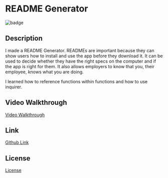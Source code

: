 # README Generator
![badge](https://img.shields.io/badge/license-MIT-green)

## Description
I made a README Generator. READMEs are important because they can show users how to install and use the app before they download it. It can be used to decide whether they have the right specs on the computer and if the app is right for them. It also allows employers to know that you, their employee, knows what you are doing. 

I learned how to reference functions within functions and how to use inquirer.

## Video Walkthrough
<a href=https://drive.google.com/file/d/1amWe-6qrGzOxq7z3q3jMgz8rFGjEawa_/view>Video Walkthrough</a>

## Link
<a href="https://aurorabrynn.github.io/readme-generator/">Github Link</a>

## License
<a href="./LICENSE.txt">License</a>